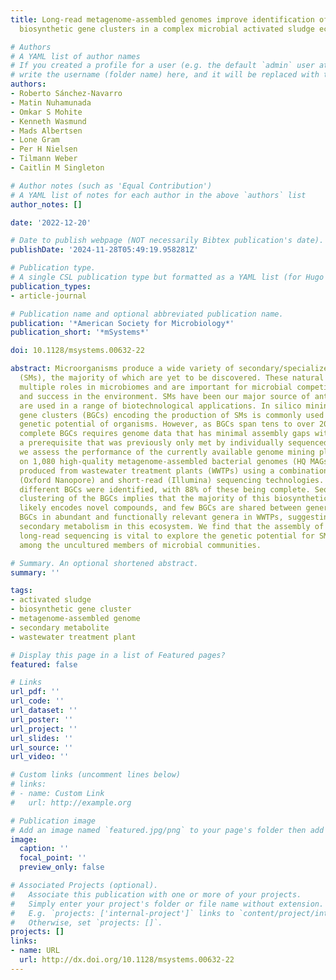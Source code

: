 ```yaml
---
title: Long-read metagenome-assembled genomes improve identification of novel complete
  biosynthetic gene clusters in a complex microbial activated sludge ecosystem

# Authors
# A YAML list of author names
# If you created a profile for a user (e.g. the default `admin` user at `content/authors/admin/`), 
# write the username (folder name) here, and it will be replaced with their full name and linked to their profile.
authors:
- Roberto Sánchez-Navarro
- Matin Nuhamunada
- Omkar S Mohite
- Kenneth Wasmund
- Mads Albertsen
- Lone Gram
- Per H Nielsen
- Tilmann Weber
- Caitlin M Singleton

# Author notes (such as 'Equal Contribution')
# A YAML list of notes for each author in the above `authors` list
author_notes: []

date: '2022-12-20'

# Date to publish webpage (NOT necessarily Bibtex publication's date).
publishDate: '2024-11-28T05:49:19.958281Z'

# Publication type.
# A single CSL publication type but formatted as a YAML list (for Hugo requirements).
publication_types:
- article-journal

# Publication name and optional abbreviated publication name.
publication: '*American Society for Microbiology*'
publication_short: '*mSystems*'

doi: 10.1128/msystems.00632-22

abstract: Microorganisms produce a wide variety of secondary/specialized metabolites
  (SMs), the majority of which are yet to be discovered. These natural products play
  multiple roles in microbiomes and are important for microbial competition, communication,
  and success in the environment. SMs have been our major source of antibiotics and
  are used in a range of biotechnological applications. In silico mining for biosynthetic
  gene clusters (BGCs) encoding the production of SMs is commonly used to assess the
  genetic potential of organisms. However, as BGCs span tens to over 200 kb, identifying
  complete BGCs requires genome data that has minimal assembly gaps within the BGCs,
  a prerequisite that was previously only met by individually sequenced genomes. Here,
  we assess the performance of the currently available genome mining platform antiSMASH
  on 1,080 high-quality metagenome-assembled bacterial genomes (HQ MAGs) previously
  produced from wastewater treatment plants (WWTPs) using a combination of long-read
  (Oxford Nanopore) and short-read (Illumina) sequencing technologies. More than 4,200
  different BGCs were identified, with 88% of these being complete. Sequence similarity
  clustering of the BGCs implies that the majority of this biosynthetic potential
  likely encodes novel compounds, and few BGCs are shared between genera. We identify
  BGCs in abundant and functionally relevant genera in WWTPs, suggesting a role of
  secondary metabolism in this ecosystem. We find that the assembly of HQ MAGs using
  long-read sequencing is vital to explore the genetic potential for SM production
  among the uncultured members of microbial communities.

# Summary. An optional shortened abstract.
summary: ''

tags:
- activated sludge
- biosynthetic gene cluster
- metagenome-assembled genome
- secondary metabolite
- wastewater treatment plant

# Display this page in a list of Featured pages?
featured: false

# Links
url_pdf: ''
url_code: ''
url_dataset: ''
url_poster: ''
url_project: ''
url_slides: ''
url_source: ''
url_video: ''

# Custom links (uncomment lines below)
# links:
# - name: Custom Link
#   url: http://example.org

# Publication image
# Add an image named `featured.jpg/png` to your page's folder then add a caption below.
image:
  caption: ''
  focal_point: ''
  preview_only: false

# Associated Projects (optional).
#   Associate this publication with one or more of your projects.
#   Simply enter your project's folder or file name without extension.
#   E.g. `projects: ['internal-project']` links to `content/project/internal-project/index.md`.
#   Otherwise, set `projects: []`.
projects: []
links:
- name: URL
  url: http://dx.doi.org/10.1128/msystems.00632-22
---
```

